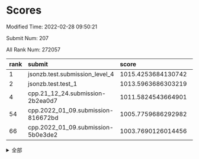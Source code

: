 # Scores

Modified Time: 2022-02-28 09:50:21

Submit Num: 207

All Rank Num: 272057

| rank |               submit               |       score        |       sigma        | pk_num |
| :--- | :--------------------------------- | :----------------- | :----------------- | :----- |
| 1    | jsonzb.test.submission_level_4     | 1015.4253684130742 | 0.827467874386577  | 5259   |
| 2    | jsonzb.test.test_1                 | 1013.5963686303219 | 0.8307506943801689 | 5259   |
| 4    | cpp.21_12_24.submission-2b2ea0d7   | 1011.5824543664901 | 0.7998379365783184 | 5257   |
| 54   | cpp.2022_01_09.submission-816672bd | 1005.7759686292982 | 0.7254152492713183 | 5261   |
| 66   | cpp.2022_01_09.submission-5b0e3de2 | 1003.7690126014456 | 0.7115697160649211 | 5254   |


<details>
<summary>全部</summary>

| rank |                 submit                 |       score        |       sigma        | pk_num |
| :--- | :------------------------------------- | :----------------- | :----------------- | :----- |
| 1    | jsonzb.test.submission_level_4         | 1015.4253684130742 | 0.827467874386577  | 5259   |
| 2    | jsonzb.test.test_1                     | 1013.5963686303219 | 0.8307506943801689 | 5259   |
| 3    | gobigger.level_3.submission_level_3_22 | 1011.9459590333524 | 0.7717768425307658 | 5260   |
| 4    | cpp.21_12_24.submission-2b2ea0d7       | 1011.5824543664901 | 0.7998379365783184 | 5257   |
| 5    | gobigger.level_3.submission_level_3_15 | 1011.1056887285716 | 0.7596338291411693 | 5258   |
| 6    | gobigger.level_3.submission_level_3_29 | 1011.1040576131838 | 0.7563941285839726 | 5253   |
| 7    | gobigger.level_3.submission_level_3_42 | 1011.0490399838608 | 0.7414954692688054 | 5258   |
| 8    | gobigger.level_3.submission_level_3_6  | 1010.8900889564502 | 0.7630184187816303 | 5255   |
| 9    | gobigger.level_3.submission_level_3_0  | 1010.8347196953215 | 0.7639666999171195 | 5257   |
| 10   | gobigger.level_3.submission_level_3_41 | 1010.8277516344214 | 0.7466702496891976 | 5258   |
| 11   | gobigger.level_3.submission_level_3_5  | 1010.794100497984  | 0.763765144634482  | 5258   |
| 12   | gobigger.level_3.submission_level_3_36 | 1010.7246737850695 | 0.7845167359696574 | 5257   |
| 13   | gobigger.level_3.submission_level_3_39 | 1010.6974812357815 | 0.7676331633202266 | 5257   |
| 14   | gobigger.level_3.submission_level_3_38 | 1010.6836410052128 | 0.7624290248969783 | 5261   |
| 15   | gobigger.level_3.submission_level_3_24 | 1010.6764401955793 | 0.7411770790630594 | 5257   |
| 16   | gobigger.level_3.submission_level_3_30 | 1010.5982409156178 | 0.7651860388000935 | 5259   |
| 17   | gobigger.level_3.submission_level_3_3  | 1010.5390638761957 | 0.7702148249624995 | 5257   |
| 18   | gobigger.level_3.submission_level_3_37 | 1010.5231166819963 | 0.7658803581445537 | 5265   |
| 19   | gobigger.level_3.submission_level_3_34 | 1010.4720629111129 | 0.7329303419008073 | 5258   |
| 20   | gobigger.level_3.submission_level_3_19 | 1010.4639070551214 | 0.7709996274093867 | 5256   |
| 21   | gobigger.level_3.submission_level_3_28 | 1010.4608619952265 | 0.7483097247997127 | 5254   |
| 22   | gobigger.level_3.submission_level_3_33 | 1010.449754445627  | 0.773772030864622  | 5253   |
| 23   | gobigger.level_3.submission_level_3_48 | 1010.44254726515   | 0.7498302296030445 | 5256   |
| 24   | gobigger.level_3.submission_level_3_8  | 1010.3968929377445 | 0.7593348531641883 | 5263   |
| 25   | gobigger.level_3.submission_level_3_17 | 1010.3667075947819 | 0.7474106645985189 | 5256   |
| 26   | gobigger.level_3.submission_level_3_31 | 1010.2969611164697 | 0.794436878576341  | 5261   |
| 27   | gobigger.level_3.submission_level_3_46 | 1010.2316617519336 | 0.7379633150752563 | 5261   |
| 28   | gobigger.level_3.submission_level_3_20 | 1010.1921492232037 | 0.7624159506144469 | 5257   |
| 29   | gobigger.level_3.submission_level_3_40 | 1010.1319918012438 | 0.7493029790284015 | 5252   |
| 30   | gobigger.level_3.submission_level_3_44 | 1010.0931459473716 | 0.7524644327892429 | 5256   |
| 31   | gobigger.level_3.submission_level_3_16 | 1009.9565060720716 | 0.75769105081631   | 5256   |
| 32   | gobigger.level_3.submission_level_3_25 | 1009.9527331661781 | 0.7469088730159333 | 5256   |
| 33   | gobigger.level_3.submission_level_3_49 | 1009.9276236731641 | 0.7381168268776013 | 5257   |
| 34   | gobigger.level_3.submission_level_3_35 | 1009.853231448173  | 0.7625816222819856 | 5257   |
| 35   | gobigger.level_3.submission_level_3_13 | 1009.8009337079167 | 0.7702071764716326 | 5261   |
| 36   | gobigger.level_3.submission_level_3_23 | 1009.7985396793316 | 0.7474554222983443 | 5253   |
| 37   | gobigger.level_3.submission_level_3_45 | 1009.7309689652153 | 0.7467626182356767 | 5254   |
| 38   | gobigger.level_3.submission_level_3_18 | 1009.5792040355583 | 0.782408890919575  | 5257   |
| 39   | gobigger.level_3.submission_level_3_1  | 1009.4984175527323 | 0.7652490118232855 | 5255   |
| 40   | gobigger.level_3.submission_level_3_43 | 1009.4935745395138 | 0.749429796997831  | 5255   |
| 41   | gobigger.level_3.submission_level_3_2  | 1009.3882169048242 | 0.7599307856736975 | 5254   |
| 42   | gobigger.level_3.submission_level_3_12 | 1009.3854254673201 | 0.7401775361034276 | 5252   |
| 43   | gobigger.level_3.submission_level_3_11 | 1009.3701562292943 | 0.7407684256685515 | 5249   |
| 44   | gobigger.level_3.submission_level_3_21 | 1009.3394697730199 | 0.7672383110678    | 5252   |
| 45   | gobigger.level_3.submission_level_3_27 | 1009.2799199138458 | 0.7741309447855887 | 5258   |
| 46   | gobigger.level_3.submission_level_3_14 | 1009.2024264885855 | 0.7486279085351205 | 5258   |
| 47   | gobigger.level_3.submission_level_3_4  | 1009.1927219956949 | 0.7460847761550239 | 5257   |
| 48   | gobigger.level_3.submission_level_3_47 | 1009.1245628978702 | 0.7670103946476698 | 5256   |
| 49   | gobigger.level_3.submission_level_3_32 | 1008.9246396403988 | 0.7557091354790467 | 5255   |
| 50   | gobigger.level_3.submission_level_3_26 | 1008.9168119920098 | 0.7394612697805912 | 5258   |
| 51   | gobigger.level_3.submission_level_3_10 | 1008.5256172250773 | 0.7335308240587961 | 5255   |
| 52   | gobigger.level_3.submission_level_3_9  | 1008.269312476995  | 0.7413039297747146 | 5256   |
| 53   | gobigger.level_3.submission_level_3_7  | 1007.8241852314844 | 0.7338958921529366 | 5260   |
| 54   | cpp.2022_01_09.submission-816672bd     | 1005.7759686292982 | 0.7254152492713183 | 5261   |
| 55   | gobigger.level_1.submission_level_1_14 | 1005.0188449662409 | 0.7324713322801164 | 5258   |
| 56   | gobigger.level_1.submission_level_1_32 | 1004.8445635333442 | 0.7108215296773542 | 5252   |
| 57   | gobigger.level_1.submission_level_1_45 | 1004.7852065013801 | 0.7237477778732391 | 5257   |
| 58   | gobigger.level_1.submission_level_1_35 | 1004.7628571003543 | 0.7264426471525433 | 5254   |
| 59   | gobigger.level_1.submission_level_1_37 | 1004.1899361577117 | 0.730085903520045  | 5263   |
| 60   | gobigger.level_1.submission_level_1_46 | 1004.0384984250363 | 0.7141943608223348 | 5262   |
| 61   | gobigger.level_1.submission_level_1_7  | 1004.008885562746  | 0.7077682793392972 | 5254   |
| 62   | gobigger.level_1.submission_level_1_41 | 1003.9162978567529 | 0.7180282681467216 | 5257   |
| 63   | gobigger.level_1.submission_level_1_47 | 1003.8777844432383 | 0.7212730963132058 | 5258   |
| 64   | gobigger.level_1.submission_level_1_10 | 1003.8327181510239 | 0.7226604489912152 | 5260   |
| 65   | gobigger.level_1.submission_level_1_40 | 1003.8209444122936 | 0.7226993347065698 | 5254   |
| 66   | cpp.2022_01_09.submission-5b0e3de2     | 1003.7690126014456 | 0.7115697160649211 | 5254   |
| 67   | gobigger.level_1.submission_level_1_9  | 1003.7585179480873 | 0.7172492426899677 | 5257   |
| 68   | gobigger.level_1.submission_level_1_43 | 1003.7063908716019 | 0.7257363480298894 | 5254   |
| 69   | gobigger.level_1.submission_level_1_0  | 1003.6863516933998 | 0.7200204729971245 | 5255   |
| 70   | gobigger.level_1.submission_level_1_3  | 1003.6073655688576 | 0.7244395657945791 | 5259   |
| 71   | gobigger.level_1.submission_level_1_11 | 1003.6009810083747 | 0.7202138226314035 | 5256   |
| 72   | gobigger.level_1.submission_level_1_49 | 1003.5972422195226 | 0.7214868881842091 | 5261   |
| 73   | gobigger.level_1.submission_level_1_30 | 1003.584256274178  | 0.7227828840518492 | 5265   |
| 74   | gobigger.level_1.submission_level_1_39 | 1003.5725278680927 | 0.7148339028811359 | 5260   |
| 75   | gobigger.level_1.submission_level_1_19 | 1003.5509887548154 | 0.7178382147718039 | 5256   |
| 76   | gobigger.level_1.submission_level_1_17 | 1003.5403416019053 | 0.7142643350573465 | 5260   |
| 77   | gobigger.level_1.submission_level_1_22 | 1003.5120521603357 | 0.7187505698655032 | 5260   |
| 78   | gobigger.level_1.submission_level_1_44 | 1003.4454810539494 | 0.7124969431646383 | 5259   |
| 79   | gobigger.level_1.submission_level_1_31 | 1003.4285336406858 | 0.721993735549162  | 5257   |
| 80   | gobigger.level_1.submission_level_1_36 | 1003.3315374802679 | 0.72113749629783   | 5259   |
| 81   | gobigger.level_1.submission_level_1_8  | 1003.3284772702316 | 0.714248385160795  | 5256   |
| 82   | gobigger.level_1.submission_level_1_48 | 1003.2883796277457 | 0.7102744133474905 | 5260   |
| 83   | gobigger.level_1.submission_level_1_12 | 1003.2165594437005 | 0.723693281570469  | 5255   |
| 84   | gobigger.level_1.submission_level_1_29 | 1003.1905931749552 | 0.7301229639587747 | 5259   |
| 85   | gobigger.level_1.submission_level_1_24 | 1003.1386261385948 | 0.717064679481958  | 5258   |
| 86   | gobigger.level_1.submission_level_1_2  | 1003.1338167213223 | 0.7181482167131694 | 5258   |
| 87   | gobigger.level_1.submission_level_1_33 | 1003.0584929071587 | 0.7035757275179776 | 5257   |
| 88   | gobigger.level_1.submission_level_1_25 | 1003.0291939152324 | 0.7083112488800566 | 5258   |
| 89   | gobigger.level_1.submission_level_1_42 | 1002.8995376889532 | 0.7073290034397152 | 5257   |
| 90   | gobigger.level_1.submission_level_1_18 | 1002.7138497284907 | 0.7179952375263303 | 5259   |
| 91   | gobigger.level_1.submission_level_1_13 | 1002.6355258773972 | 0.7131821461913332 | 5260   |
| 92   | gobigger.level_1.submission_level_1_15 | 1002.6216434778896 | 0.7146072076217619 | 5259   |
| 93   | gobigger.level_1.submission_level_1_6  | 1002.6156123758003 | 0.7186597296870825 | 5256   |
| 94   | gobigger.level_1.submission_level_1_16 | 1002.5917275159128 | 0.7163297304195062 | 5259   |
| 95   | gobigger.level_1.submission_level_1_27 | 1002.5893143585013 | 0.7156703727481116 | 5258   |
| 96   | gobigger.level_1.submission_level_1_26 | 1002.561077105547  | 0.7085490186717849 | 5261   |
| 97   | gobigger.level_1.submission_level_1_34 | 1002.5591332096335 | 0.7119087204956399 | 5261   |
| 98   | gobigger.level_1.submission_level_1_23 | 1002.5563640651709 | 0.7069707993778738 | 5262   |
| 99   | gobigger.level_1.submission_level_1_20 | 1002.5552598907472 | 0.7169823570803091 | 5262   |
| 100  | gobigger.level_1.submission_level_1_4  | 1002.505033936826  | 0.711550090069143  | 5256   |
| 101  | gobigger.level_1.submission_level_1_1  | 1002.3082735131203 | 0.7217004812093893 | 5255   |
| 102  | gobigger.level_1.submission_level_1_21 | 1002.2911970513966 | 0.7144462773497474 | 5255   |
| 103  | gobigger.level_1.submission_level_1_5  | 1002.0959848513077 | 0.7185473927787072 | 5257   |
| 104  | gobigger.level_1.submission_level_1_38 | 1002.0821770324745 | 0.709218972460584  | 5259   |
| 105  | gobigger.level_1.submission_level_1_28 | 1001.9293982758342 | 0.7237855213882168 | 5256   |
| 106  | gobigger.random.submission_random_5    | 997.7196195701779  | 0.7048886172530996 | 5256   |
| 107  | gobigger.random.submission_random_25   | 997.2902950745452  | 0.7167358118408548 | 5258   |
| 108  | gobigger.random.submission_random_15   | 997.1420523745036  | 0.7238106107568071 | 5260   |
| 109  | gobigger.random.submission_random_20   | 997.1133872140314  | 0.6937348036452966 | 5260   |
| 110  | gobigger.random.submission_random_17   | 996.8278866276161  | 0.7174118057325407 | 5252   |
| 111  | gobigger.random.submission_random_37   | 996.8179965313951  | 0.7029094877717018 | 5259   |
| 112  | gobigger.random.submission_random_45   | 996.7465361706589  | 0.7188237573929066 | 5255   |
| 113  | gobigger.random.submission_random_2    | 996.716450209279   | 0.7105427944443964 | 5257   |
| 114  | gobigger.random.submission_random_10   | 996.6844632231288  | 0.7307538732420287 | 5261   |
| 115  | gobigger.random.submission_random_18   | 996.6829330673763  | 0.7086003375332862 | 5256   |
| 116  | gobigger.random.submission_random_12   | 996.6322353557133  | 0.7141006870272553 | 5262   |
| 117  | gobigger.random.submission_random_33   | 996.6016479092639  | 0.7045124187475109 | 5262   |
| 118  | gobigger.random.submission_random_23   | 996.5864465085693  | 0.7005727921664869 | 5256   |
| 119  | gobigger.random.submission_random_24   | 996.5718602397154  | 0.7119144860451969 | 5255   |
| 120  | gobigger.random.submission_random_1    | 996.4967695054897  | 0.7056398356134592 | 5256   |
| 121  | gobigger.random.submission_random_27   | 996.3984576925088  | 0.7170181887405053 | 5260   |
| 122  | gobigger.random.submission_random_16   | 996.3206550359868  | 0.7099179274491488 | 5259   |
| 123  | gobigger.random.submission_random_42   | 996.2943352606287  | 0.7002507057334197 | 5257   |
| 124  | gobigger.random.submission_random_34   | 996.2359755128284  | 0.715161145089034  | 5258   |
| 125  | gobigger.random.submission_random_40   | 996.2176387613639  | 0.7060933957154049 | 5260   |
| 126  | gobigger.random.submission_random_9    | 996.2010967488203  | 0.7058729366051809 | 5260   |
| 127  | gobigger.random.submission_random_29   | 996.1714487079081  | 0.7092082732528292 | 5261   |
| 128  | gobigger.random.submission_random_46   | 996.1584542480563  | 0.70119924908247   | 5262   |
| 129  | gobigger.random.submission_random_49   | 996.1132063752258  | 0.6995538580285486 | 5256   |
| 130  | gobigger.random.submission_random_43   | 996.0450857594335  | 0.718231697645914  | 5258   |
| 131  | gobigger.random.submission_random_36   | 996.0436986400103  | 0.7154999128902111 | 5258   |
| 132  | gobigger.random.submission_random_26   | 996.0242695404921  | 0.7231965078342427 | 5255   |
| 133  | gobigger.random.submission_random_35   | 996.0160389699929  | 0.703162826745923  | 5261   |
| 134  | gobigger.random.submission_random_21   | 995.9507066819355  | 0.707077453548453  | 5255   |
| 135  | gobigger.random.submission_random_39   | 995.9481082689612  | 0.7031982499435103 | 5253   |
| 136  | gobigger.random.submission_random_8    | 995.8971139290295  | 0.7043161678724443 | 5256   |
| 137  | gobigger.random.submission_random_30   | 995.8482360796175  | 0.70794435237091   | 5262   |
| 138  | gobigger.random.submission_random_47   | 995.7463438843644  | 0.7066131328303705 | 5257   |
| 139  | gobigger.random.submission_random_3    | 995.6364095908787  | 0.7194459468108868 | 5259   |
| 140  | gobigger.random.submission_random_6    | 995.6180853983665  | 0.702787228772448  | 5255   |
| 141  | gobigger.random.submission_random_13   | 995.6099641131686  | 0.7179968907714165 | 5257   |
| 142  | gobigger.random.submission_random_7    | 995.5755477648656  | 0.7172673389057165 | 5254   |
| 143  | gobigger.random.submission_random_0    | 995.5520750017687  | 0.7166145010340461 | 5255   |
| 144  | gobigger.random.submission_random_48   | 995.5472426525278  | 0.7086653144490931 | 5256   |
| 145  | gobigger.random.submission_random_41   | 995.5319723850353  | 0.7097985270360039 | 5257   |
| 146  | gobigger.random.submission_random_11   | 995.4853600266379  | 0.7157768774557074 | 5256   |
| 147  | gobigger.random.submission_random_28   | 995.4624695356713  | 0.7095156862040146 | 5253   |
| 148  | gobigger.random.submission_random_19   | 995.3243448135019  | 0.7172159882413368 | 5257   |
| 149  | gobigger.random.submission_random_32   | 995.2533561846813  | 0.708552519984101  | 5255   |
| 150  | gobigger.random.submission_random_22   | 995.19404453622    | 0.7150905393000249 | 5253   |
| 151  | gobigger.random.submission_random_4    | 995.1080976851673  | 0.7157357095185634 | 5249   |
| 152  | gobigger.random.submission_random_14   | 995.099961142683   | 0.7183424610203538 | 5260   |
| 153  | gobigger.random.submission_random_31   | 995.0817179672786  | 0.7311633808079051 | 5258   |
| 154  | gobigger.random.submission_random_38   | 994.9796661223711  | 0.7156276251996563 | 5258   |
| 155  | gobigger.random.submission_random_44   | 994.7330477997059  | 0.7167906284148888 | 5254   |
| 156  | gobigger.level_2.submission_level_2_12 | 994.1176723083472  | 0.7301139627786112 | 5256   |
| 157  | gobigger.level_2.submission_level_2_44 | 993.6026906024246  | 0.7596330194006758 | 5256   |
| 158  | gobigger.level_2.submission_level_2_27 | 993.5822506211925  | 0.7418297378080199 | 5257   |
| 159  | gobigger.level_2.submission_level_2_34 | 993.4649424221869  | 0.7443962546991076 | 5255   |
| 160  | gobigger.level_2.submission_level_2_37 | 993.4592502636983  | 0.7254508162345689 | 5255   |
| 161  | gobigger.level_2.submission_level_2_43 | 993.3804195506095  | 0.7300764458991759 | 5257   |
| 162  | gobigger.level_2.submission_level_2_31 | 992.976795046122   | 0.7500281278735702 | 5260   |
| 163  | gobigger.level_2.submission_level_2_24 | 992.96133226964    | 0.7466733150389475 | 5251   |
| 164  | gobigger.level_2.submission_level_2_15 | 992.8076708135393  | 0.7598275527885071 | 5258   |
| 165  | gobigger.level_2.submission_level_2_23 | 992.7682312552142  | 0.7287410825567382 | 5258   |
| 166  | gobigger.level_2.submission_level_2_33 | 992.7449841136311  | 0.7383851092492402 | 5251   |
| 167  | gobigger.level_2.submission_level_2_25 | 992.592732192858   | 0.7435217750158647 | 5256   |
| 168  | gobigger.level_2.submission_level_2_48 | 992.5643953852417  | 0.752127430262168  | 5257   |
| 169  | gobigger.level_2.submission_level_2_21 | 992.545790072222   | 0.7280177753470892 | 5262   |
| 170  | gobigger.level_2.submission_level_2_20 | 992.5085057619001  | 0.7376984498612226 | 5262   |
| 171  | gobigger.level_2.submission_level_2_14 | 992.3224229254707  | 0.745196144336687  | 5260   |
| 172  | gobigger.level_2.submission_level_2_28 | 992.2698141109925  | 0.7382082227546076 | 5254   |
| 173  | gobigger.level_2.submission_level_2_30 | 992.1924390753877  | 0.7460365719360762 | 5254   |
| 174  | gobigger.level_2.submission_level_2_22 | 992.1719963861094  | 0.7622593989778074 | 5259   |
| 175  | gobigger.level_2.submission_level_2_11 | 992.0846800568836  | 0.7351678002075216 | 5260   |
| 176  | gobigger.level_2.submission_level_2_39 | 991.9953622506458  | 0.7451775448660728 | 5254   |
| 177  | gobigger.level_2.submission_level_2_0  | 991.9831014332036  | 0.7588315249410669 | 5262   |
| 178  | gobigger.level_2.submission_level_2_4  | 991.9390870238319  | 0.752482169165091  | 5259   |
| 179  | gobigger.level_2.submission_level_2_6  | 991.9389144188041  | 0.7353684141961124 | 5259   |
| 180  | gobigger.level_2.submission_level_2_38 | 991.8829344699345  | 0.7465323281527841 | 5252   |
| 181  | gobigger.level_2.submission_level_2_35 | 991.8788637598266  | 0.7544446703369876 | 5257   |
| 182  | gobigger.level_2.submission_level_2_18 | 991.8524909574986  | 0.7392392666362214 | 5254   |
| 183  | gobigger.level_2.submission_level_2_3  | 991.8120718637607  | 0.7446108902041264 | 5255   |
| 184  | gobigger.level_2.submission_level_2_5  | 991.7751206536432  | 0.7489129945237765 | 5256   |
| 185  | gobigger.level_2.submission_level_2_13 | 991.6131215974549  | 0.7359401239146774 | 5257   |
| 186  | gobigger.level_2.submission_level_2_7  | 991.6014883440267  | 0.7298234976551926 | 5257   |
| 187  | gobigger.level_2.submission_level_2_40 | 991.4906198412971  | 0.7465081304483854 | 5263   |
| 188  | gobigger.level_2.submission_level_2_19 | 991.4704622393324  | 0.736519549668854  | 5256   |
| 189  | gobigger.level_2.submission_level_2_29 | 991.3692689961439  | 0.7715864211225135 | 5259   |
| 190  | gobigger.level_2.submission_level_2_32 | 991.3607310071448  | 0.7683285976774249 | 5256   |
| 191  | gobigger.level_2.submission_level_2_49 | 991.2667886543506  | 0.7611329691321541 | 5253   |
| 192  | gobigger.level_2.submission_level_2_17 | 991.2218137773501  | 0.740881824660651  | 5256   |
| 193  | gobigger.level_2.submission_level_2_42 | 991.1621327649092  | 0.748745513215278  | 5259   |
| 194  | gobigger.level_2.submission_level_2_46 | 991.1546325872149  | 0.7463676021653207 | 5254   |
| 195  | gobigger.level_2.submission_level_2_26 | 991.0355864397667  | 0.7593255019836957 | 5258   |
| 196  | gobigger.level_2.submission_level_2_41 | 990.9705634226837  | 0.7552088575650296 | 5259   |
| 197  | gobigger.level_2.submission_level_2_10 | 990.9224158324705  | 0.7756709264915986 | 5254   |
| 198  | gobigger.level_2.submission_level_2_8  | 990.9204380230578  | 0.7480386214782916 | 5254   |
| 199  | gobigger.level_2.submission_level_2_47 | 990.9150499705927  | 0.7663816984407642 | 5260   |
| 200  | gobigger.level_2.submission_level_2_16 | 990.9017900655259  | 0.7776304838367684 | 5259   |
| 201  | gobigger.level_2.submission_level_2_36 | 990.8717205907116  | 0.75433467622858   | 5253   |
| 202  | gobigger.level_2.submission_level_2_1  | 990.7512966907287  | 0.7603831876826869 | 5257   |
| 203  | gobigger.level_2.submission_level_2_2  | 990.3184476012086  | 0.7784936785848353 | 5254   |
| 204  | gobigger.level_2.submission_level_2_45 | 989.8293311742805  | 0.7543401927993454 | 5256   |
| 205  | gobigger.level_2.submission_level_2_9  | 989.7836040745711  | 0.7760077425909714 | 5256   |
| 206  | gobigger.none.submission_none_0        | 977.0128260708049  | 1.3277604521644286 | 5257   |
| 207  | gobigger.none.submission_none_1        | 974.1675424744368  | 1.5335043912430042 | 5255   |

</details>